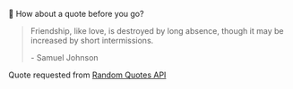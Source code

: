 📣 How about a quote before you go?

> Friendship, like love, is destroyed by long absence, though it may be increased by short intermissions.
>
> <p>- Samuel Johnson</p>

Quote requested from [Random Quotes API](https://github.com/lukePeavey/quotable)
